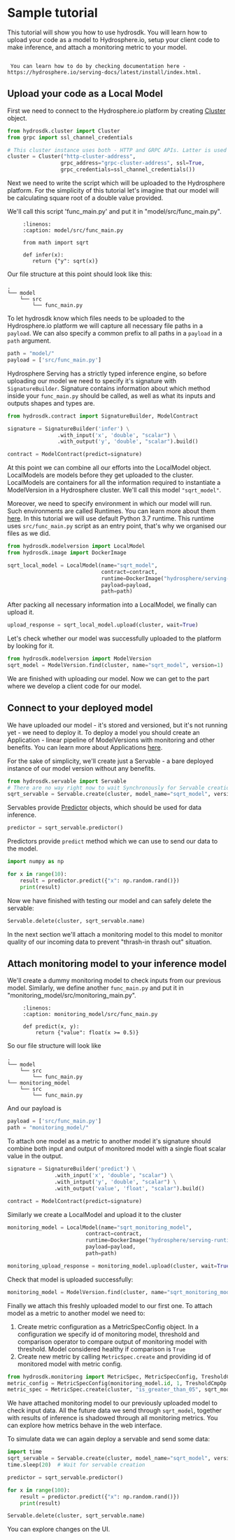 # Sample tutorial
This tutorial will show you how to use hydrosdk. You will learn how to upload your code as a model to Hydrosphere.io,
 setup your client code to make inference, and attach a monitoring metric to your model.
 
 ``` important:: This tutorials was written for hydrosdk==2.3.2
```
```note:: If you haven't launched Hydrosphere.io platform, please do so before proceeding with this tutorial.
 You can learn how to do by checking documentation here - https://hydrosphere.io/serving-docs/latest/install/index.html. 
```

 ## Upload your code as a Local Model
 
First we need to connect to the Hydrosphere.io platform by creating [Cluster](hydrosdk/hydrosdk.cluster) object.

 ```python
from hydrosdk.cluster import Cluster
from grpc import ssl_channel_credentials

# This cluster instance uses both - HTTP and GRPC APIs. Latter is used only for sending data to a deployed model
cluster = Cluster("http-cluster-address",
                  grpc_address="grpc-cluster-address", ssl=True,
                  grpc_credentials=ssl_channel_credentials())
```

Next we need to write the script which will be uploaded to the Hydrosphere platform.
For the simplicity of this tutorial let's imagine that our model will be calculating
 square root of a double value provided.

We'll call this script 'func_main.py' and put it in "model/src/func_main.py".

``` code-block:: python
     :linenos:
     :caption: model/src/func_main.py

     from math import sqrt
        
     def infer(x):
        return {"y": sqrt(x)}
```


Our file structure at this point should look like this:

```
.
└── model
    └── src
        └── func_main.py
```

To let hydrosdk know which files needs to be uploaded to the Hydrosphere.io platform we will capture all 
necessary file paths in a `payload`. We can also specify a common prefix to all paths in a `payload` in a `path` argument.
```python
path = "model/"
payload = ['src/func_main.py']
```

Hydrosphere Serving has a strictly typed inference engine, so before uploading our model we need to specify it's signature with
`SignatureBuilder`. Signature contains information about which method inside your `func_main.py` should be called,
 as well as what its inputs and outputs shapes and types are.
 
```python
from hydrosdk.contract import SignatureBuilder, ModelContract

signature = SignatureBuilder('infer') \
                .with_input('x', 'double', "scalar") \
                .with_output('y', 'double', "scalar").build()

contract = ModelContract(predict=signature)
```

At this point we can combine all our efforts into the LocalModel object. LocalModels are models before they get
 uploaded to the cluster. LocalModels are containers for all the information required to instantiate a ModelVersion
  in a Hydrosphere cluster. We'll call this model `"sqrt_model"`. 
  

Moreover, we need to specify environment in which our model will run.
Such environments are called Runtimes. You can learn more about them [here](https://hydrosphere.io/serving-docs/latest/overview/concepts.html#runtimes).
In this tutorial we will use default Python 3.7 runtime.
This runtime uses `src/func_main.py` script as an entry point, that's why we organised our files as we did.

```python
from hydrosdk.modelversion import LocalModel
from hydrosdk.image import DockerImage

sqrt_local_model = LocalModel(name="sqrt_model",
                              contract=contract,
                              runtime=DockerImage("hydrosphere/serving-runtime-python-3.7", "2.3.2", None),
                              payload=payload,
                              path=path)
```

After packing all necessary information into a LocalModel, we finally can upload it.
```python
upload_response = sqrt_local_model.upload(cluster, wait=True)
```

Let's check whether our model was successfully uploaded to the platform by looking for it.
```python
from hydrosdk.modelversion import ModelVersion
sqrt_model = ModelVersion.find(cluster, name="sqrt_model", version=1)
```

We are finished with uploading our model. Now we can get to the part where we develop a client code for our model. 

## Connect to your deployed model
 
We have uploaded our model - it's stored and versioned, but it's not running yet - we need to deploy it. To deploy a model
you should create an Application - linear pipeline of ModelVersions with monitoring and other benefits. 
You can learn more about Applications [here](https://hydrosphere.io/serving-docs/latest/overview/concepts.html#applications).

For the sake of simplicity, we'll create just a Servable - a bare deployed instance of our model version without any benefits. 
```python
from hydrosdk.servable import Servable
# There are no way right now to wait Synchronously for Servable creation, so you may need to wait a few seconds before continuing further
sqrt_servable = Servable.create(cluster, model_name="sqrt_model", version=1)
```

Servables provide [Predictor](hydrosdk/hydrosdk.predictor) objects, which should be used for data inference.
```python
predictor = sqrt_servable.predictor()
```

Predictors provide `predict` method which we can use to send our data to the model.
```python
import numpy as np

for x in range(10):
    result = predictor.predict({"x": np.random.rand()})
    print(result)
```


Now we have finished with testing our model and can safely delete the servable:
```python
Servable.delete(cluster, sqrt_servable.name)
```

In the next section we'll attach a monitoring model to this model to monitor
quality of our incoming data to prevent "thrash-in thrash out" situation.
 
 ## Attach monitoring model to your inference model

We'll create a dummy monitoring model to check inputs from our previous model. 
Similarly, we define another `func_main.py` and put it in "monitoring_model/src/monitoring_main.py".

``` code-block:: python
     :linenos:
     :caption: monitoring_model/src/func_main.py
     
     def predict(x, y):
         return {"value": float(x >= 0.5)} 
```

So our file structure will look like 

```
.
└── model
    └── src
        └── func_main.py
└── monitoring_model
    └── src
        └── func_main.py
```

And our payload is

```python
payload = ['src/func_main.py']
path = "monitoring_model/"
```

To attach one model as a metric to another model it's signature should combine both input and output of monitored model
with a single float scalar value in the output.
 ```python
signature = SignatureBuilder('predict') \
                .with_input('x', 'double', "scalar") \
                .with_intput('y', 'double', "scalar") \
                .with_output('value', 'float', "scalar").build()

contract = ModelContract(predict=signature)
```

Similarly we create a LocalModel and upload it to the cluster
```python
monitoring_model = LocalModel(name="sqrt_monitoring_model",
                         contract=contract,
                         runtime=DockerImage("hydrosphere/serving-runtime-python-3.7", "2.3.2", None),
                         payload=payload,
                         path=path)

monitoring_upload_response = monitoring_model.upload(cluster, wait=True)
```

Check that model is uploaded successfully:
```python
monitoring_model = ModelVersion.find(cluster, name="sqrt_monitoring_model", version=1)
``` 

Finally we attach this freshly uploaded model to our first one. To attach model as a metric to another model we need to:
1. Create metric configuration as a MetricSpecConfig object. In a configuration we specify id of monitoring model,
 threshold and comparison operator to compare output of monitoring model with threshold. Model considered healthy if comparison
 is `True`
2. Create new metric by calling `MetricSpec.create` and providing id of monitored model with metric config.
    
```python
from hydrosdk.monitoring import MetricSpec, MetricSpecConfig, TresholdCmpOp
metric_config = MetricSpecConfig(monitoring_model.id, 1, TresholdCmpOp.NOT_EQ)
metric_spec = MetricSpec.create(cluster, "is_greater_than_05", sqrt_model.id, metric_config)
```
We have attached monitoring model to our previously uploaded model to check input data.
All the future data we send through `sqrt_model`, together with results of inference is shadowed through all monitoring metrics.
You can explore how metrics behave in the web interface.

To simulate data we can again deploy a servable and send some data:
```python
import time
sqrt_servable = Servable.create(cluster, model_name="sqrt_model", version=1
time.sleep(20)  # Wait for servable creation

predictor = sqrt_servable.predictor()

for x in range(100):
    result = predictor.predict({"x": np.random.rand()})
    print(result)

Servable.delete(cluster, sqrt_servable.name)
```

You can explore changes on the UI.
